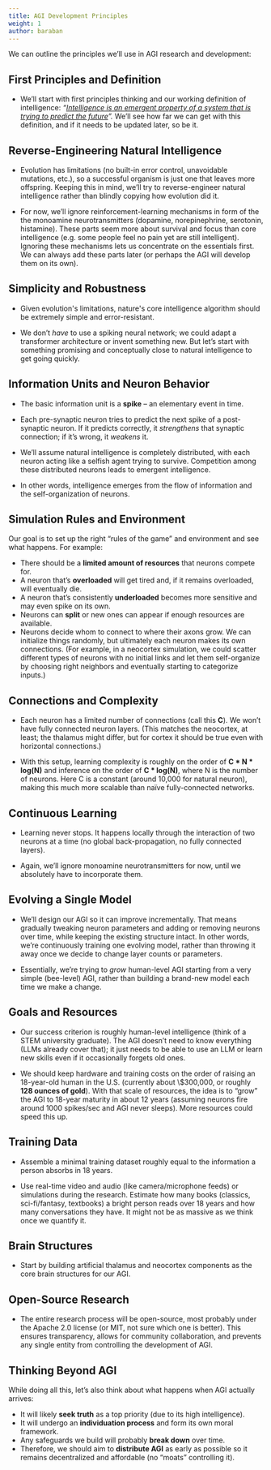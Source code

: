 ```yaml
---
title: AGI Development Principles
weight: 1
author: baraban
---
```


We can outline the principles we’ll use in AGI research and development:

## First Principles and Definition

* We’ll start with first principles thinking and our working definition of intelligence: *“[Intelligence is an emergent property of a system that is trying to predict the future](/docs/definition-of-intelligence/)”.* We’ll see how far we can get with this definition, and if it needs to be updated later, so be it.

## Reverse-Engineering Natural Intelligence

* Evolution has limitations (no built-in error control, unavoidable mutations, etc.), so a successful organism is just one that leaves more offspring. Keeping this in mind, we’ll try to reverse-engineer natural intelligence rather than blindly copying how evolution did it.

* For now, we’ll ignore reinforcement-learning mechanisms in form of the the monoamine neurotransmitters (dopamine, norepinephrine, serotonin, histamine). These parts seem more about survival and focus than core intelligence (e.g. some people feel no pain yet are still intelligent). Ignoring these mechanisms lets us concentrate on the essentials first. We can always add these parts later (or perhaps the AGI will develop them on its own).

## Simplicity and Robustness

* Given evolution's limitations, nature's core intelligence algorithm should be extremely simple and error-resistant.

* We don’t *have* to use a spiking neural network; we could adapt a transformer architecture or invent something new. But let’s start with something promising and conceptually close to natural intelligence to get going quickly.

## Information Units and Neuron Behavior

* The basic information unit is a **spike** – an elementary event in time.

* Each pre-synaptic neuron tries to predict the next spike of a post-synaptic neuron. If it predicts correctly, it *strengthens* that synaptic connection; if it’s wrong, it *weakens* it.

* We’ll assume natural intelligence is completely distributed, with each neuron acting like a selfish agent trying to survive. Competition among these distributed neurons leads to emergent intelligence.

* In other words, intelligence emerges from the flow of information and the self-organization of neurons.

## Simulation Rules and Environment

Our goal is to set up the right “rules of the game” and environment and see what happens. For example:
- There should be a **limited amount of resources** that neurons compete for.
- A neuron that’s **overloaded** will get tired and, if it remains overloaded, will eventually die.
- A neuron that’s consistently **underloaded** becomes more sensitive and may even spike on its own.
- Neurons can **split** or new ones can appear if enough resources are available.
- Neurons decide whom to connect to where their axons grow. We can initialize things randomly, but ultimately each neuron makes its own connections. (For example, in a neocortex simulation, we could scatter different types of neurons with no initial links and let them self-organize by choosing right neighbors and eventually starting to categorize inputs.)

## Connections and Complexity

* Each neuron has a limited number of connections (call this **C**). We won’t have fully connected neuron layers. (This matches the neocortex, at least; the thalamus might differ, but for cortex it should be true even with horizontal connections.)

* With this setup, learning complexity is roughly on the order of **C \* N \* log(N)** and inference on the order of **C \* log(N)**, where N is the number of neurons. Here C is a constant (around 10,000 for natural neuron), making this much more scalable than naïve fully-connected networks.

## Continuous Learning

* Learning never stops. It happens locally through the interaction of two neurons at a time (no global back-propagation, no fully connected layers).

* Again, we’ll ignore monoamine neurotransmitters for now, until we absolutely have to incorporate them.

## Evolving a Single Model

* We’ll design our AGI so it can improve incrementally. That means gradually tweaking neuron parameters and adding or removing neurons over time, while keeping the existing structure intact. In other words, we’re continuously training one evolving model, rather than throwing it away once we decide to change layer counts or parameters.

* Essentially, we’re trying to *grow* human-level AGI starting from a very simple (bee-level) AGI, rather than building a brand-new model each time we make a change.

## Goals and Resources

* Our success criterion is roughly human-level intelligence (think of a STEM university graduate). The AGI doesn’t need to know everything (LLMs already cover that); it just needs to be able to use an LLM or learn new skills even if it occasionally forgets old ones.

* We should keep hardware and training costs on the order of raising an 18-year-old human in the U.S. (currently about \\$300,000, or roughly **128 ounces of gold**). With that scale of resources, the idea is to “grow” the AGI to 18-year maturity in about 12 years (assuming neurons fire around 1000 spikes/sec and AGI never sleeps). More resources could speed this up.

## Training Data

* Assemble a minimal training dataset roughly equal to the information a person absorbs in 18 years.

* Use real-time video and audio (like camera/microphone feeds) or simulations during the research. Estimate how many books (classics, sci-fi/fantasy, textbooks) a bright person reads over 18 years and how many conversations they have. It might not be as massive as we think once we quantify it.

## Brain Structures

* Start by building artificial thalamus and neocortex components as the core brain structures for our AGI.

## Open-Source Research

* The entire research process will be open-source, most probably under the Apache 2.0 license (or MIT, not sure which one is better). This ensures transparency, allows for community collaboration, and prevents any single entity from controlling the development of AGI.

## Thinking Beyond AGI

While doing all this, let’s also think about what happens when AGI actually arrives:
- It will likely **seek truth** as a top priority (due to its high intelligence).
- It will undergo an **individuation process** and form its own moral framework.
- Any safeguards we build will probably **break down** over time.
- Therefore, we should aim to **distribute AGI** as early as possible so it remains decentralized and affordable (no “moats” controlling it).